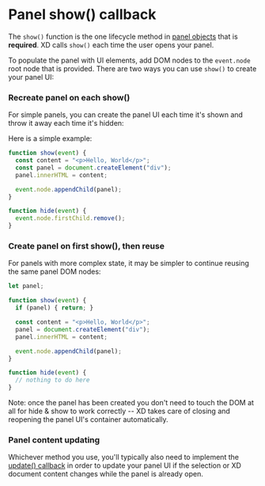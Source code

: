 # Panel show() callback

The `show()` function is the one lifecycle method in [panel objects](/reference/structure/handlers/#panel) that is **required**. XD calls `show()` each time the user opens your panel.

To populate the panel with UI elements, add DOM nodes to the `event.node` root node that is provided. There are two ways you can use `show()` to create your panel UI:

### Recreate panel on each show()
For simple panels, you can create the panel UI each time it's shown and throw it away each time it's hidden:

Here is a simple example:

```js
function show(event) {
  const content = "<p>Hello, World</p>";
  const panel = document.createElement("div");
  panel.innerHTML = content;

  event.node.appendChild(panel);
}

function hide(event) {
  event.node.firstChild.remove();
}
```

### Create panel on first show(), then reuse
For panels with more complex state, it may be simpler to continue reusing the same panel DOM nodes:

```js
let panel;

function show(event) {
  if (panel) { return; }

  const content = "<p>Hello, World</p>";
  panel = document.createElement("div");
  panel.innerHTML = content;

  event.node.appendChild(panel);
}

function hide(event) {
  // nothing to do here
}
```

Note: once the panel has been created you don't need to touch the DOM at all for hide & show to work correctly -- XD takes care of closing and reopening the panel UI's container automatically.

### Panel content updating
Whichever method you use, you'll typically also need to implement the [update() callback](/reference/ui/panels/update/) in order to update your panel UI if the selection or XD document content changes while the panel is already open.
